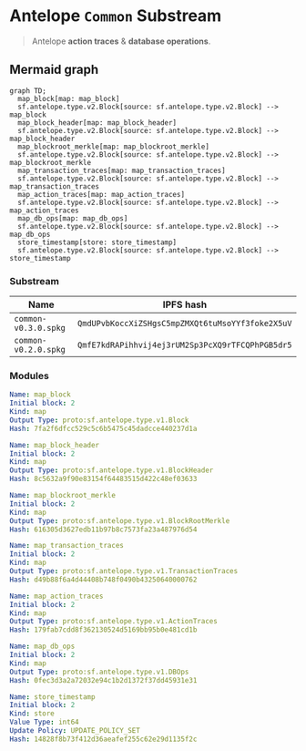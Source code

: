 # Antelope `Common` Substream

> Antelope **action traces** & **database operations**.

## Mermaid graph

```mermaid
graph TD;
  map_block[map: map_block]
  sf.antelope.type.v2.Block[source: sf.antelope.type.v2.Block] --> map_block
  map_block_header[map: map_block_header]
  sf.antelope.type.v2.Block[source: sf.antelope.type.v2.Block] --> map_block_header
  map_blockroot_merkle[map: map_blockroot_merkle]
  sf.antelope.type.v2.Block[source: sf.antelope.type.v2.Block] --> map_blockroot_merkle
  map_transaction_traces[map: map_transaction_traces]
  sf.antelope.type.v2.Block[source: sf.antelope.type.v2.Block] --> map_transaction_traces
  map_action_traces[map: map_action_traces]
  sf.antelope.type.v2.Block[source: sf.antelope.type.v2.Block] --> map_action_traces
  map_db_ops[map: map_db_ops]
  sf.antelope.type.v2.Block[source: sf.antelope.type.v2.Block] --> map_db_ops
  store_timestamp[store: store_timestamp]
  sf.antelope.type.v2.Block[source: sf.antelope.type.v2.Block] --> store_timestamp
```

### Substream

| Name                 | IPFS hash |
|----------------------|-----------|
| `common-v0.3.0.spkg` | `QmdUPvbKoccXiZSHgsC5mpZMXQt6tuMsoYYf3foke2X5uV`
| `common-v0.2.0.spkg` | `QmfE7kdRAPihhvij4ej3rUM2Sp3PcXQ9rTFCQPhPGB5dr5`

### Modules

```yaml
Name: map_block
Initial block: 2
Kind: map
Output Type: proto:sf.antelope.type.v1.Block
Hash: 7fa2f6dfcc529c5c6b5475c45dadcce440237d1a

Name: map_block_header
Initial block: 2
Kind: map
Output Type: proto:sf.antelope.type.v1.BlockHeader
Hash: 8c5632a9f90e83154f64483515d422c48ef03633

Name: map_blockroot_merkle
Initial block: 2
Kind: map
Output Type: proto:sf.antelope.type.v1.BlockRootMerkle
Hash: 616305d3627edb11b97b8c7573fa23a487976d54

Name: map_transaction_traces
Initial block: 2
Kind: map
Output Type: proto:sf.antelope.type.v1.TransactionTraces
Hash: d49b88f6a4d44408b748f0490b43250640000762

Name: map_action_traces
Initial block: 2
Kind: map
Output Type: proto:sf.antelope.type.v1.ActionTraces
Hash: 179fab7cdd8f362130524d5169bb95b0e481cd1b

Name: map_db_ops
Initial block: 2
Kind: map
Output Type: proto:sf.antelope.type.v1.DBOps
Hash: 0fec3d3a2a72032e94c1b2d1372f37dd45931e31

Name: store_timestamp
Initial block: 2
Kind: store
Value Type: int64
Update Policy: UPDATE_POLICY_SET
Hash: 14828f8b73f412d36aeafef255c62e29d1135f2c
```